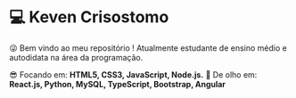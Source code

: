 # 💻 Keven Crisostomo

😜 Bem vindo ao meu repositório ! 
Atualmente estudante de ensino médio e autodidata na área da programação. 

😎 Focando em: **HTML5, CSS3, JavaScript, Node.js.**
👀 De olho em: **React.js, Python, MySQL, TypeScript, Bootstrap, Angular**

